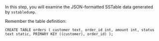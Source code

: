 In this step, you will examine the JSON-formatted SSTable data  generated by `sstabledump`.

Remember the table definition:

`CREATE TABLE orders (
  customer text,
  order_id int,
  amount int,
  status text static,
  PRIMARY KEY ((customer), order_id)
);`
